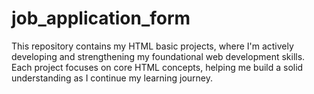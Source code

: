 # job_application_form
This repository contains my HTML basic projects, where I'm actively developing and strengthening my foundational web development skills. Each project focuses on core HTML concepts, helping me build a solid understanding as I continue my learning journey.
